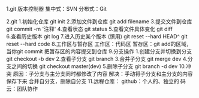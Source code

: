 1.git
	版本控制器
	集中式：SVN
	分布式：Git

2.git
	1.初始化仓库
		git init
	2.添加文件到仓库
		git add filename
	3.提交文件到仓库
		git commit -m '注释'
	4.查看状态
		git status
	5.查看文件具体变化
		git diff	
	6.查看历史版本
		git log
	7.进入历史某个版本 (慎用)
		git reset --hard HEAD^
		git reset --hard code
	8.工作区与暂存区
		工作区：代码区
		暂存区：git add的区域，当你git commit 把暂存区的内容提交到仓库
	9.分支操作
		1.创建分支并切换到分支
			git checkout -b dev
		2.查看子分支
			git branch
		3.合并子分支
			git merge dev
		4.分支之间的切换
			git checkout master(dev)
		5.删除子分支
			git branch -d dev
	10.冲突
		原因：子分支与主分支同时都修改了内容
		解决：手动将子分支和主分支的内容保存下来
			  合并自分支，删除自分支
	11.远程仓库：
		github：个人的、独立的
		码云：团队协作